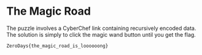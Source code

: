 # The Magic Road

The puzzle involves a CyberChef link containing recursively encoded data. The solution is simply to click the magic wand button until you get the flag.

`ZeroDays{the_magic_road_is_loooooong}`

